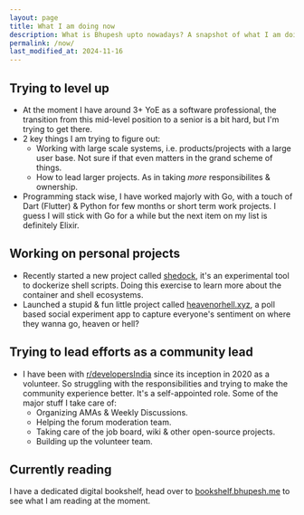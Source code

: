 ```yaml
---
layout: page
title: What I am doing now
description: What is Bhupesh upto nowadays? A snapshot of what I am doing at the moment.
permalink: /now/
last_modified_at: 2024-11-16
---
```


## Trying to level up

- At the moment I have around 3+ YoE as a software professional, the transition from this mid-level position to a senior is a bit hard, but I'm trying to get there.
- 2 key things I am trying to figure out:
  - Working with large scale systems, i.e. products/projects with a large user base. Not sure if that even matters in the grand scheme of things.
  - How to lead larger projects. As in taking _more_ responsibilites & ownership.
- Programming stack wise, I have worked majorly with Go, with a touch of Dart (Flutter) & Python for few months or short term work projects. I guess I will stick with Go for a while but the next item on my list is definitely Elixir.

## Working on personal projects

- Recently started a new project called [shedock](https://github.com/shedock/shedock), it's an experimental tool to dockerize shell scripts. Doing this exercise to learn more about the container and shell ecosystems.
- Launched a stupid & fun little project called [heavenorhell.xyz](https://heavenorhell.xyz/), a poll based social experiment app to capture everyone's sentiment on where they wanna go, heaven or hell?

## Trying to lead efforts as a community lead

- I have been with [r/developersIndia](https://reddit.com/r/developersIndia) since its inception in 2020 as a volunteer. So struggling with the responsibilities and trying to make the community experience better. It's a self-appointed role. Some of the major stuff I take care of:
  - Organizing AMAs & Weekly Discussions.
  - Helping the forum moderation team.
  - Taking care of the job board, wiki & other open-source projects.
  - Building up the volunteer team.

## Currently reading

I have a dedicated digital bookshelf, head over to [bookshelf.bhupesh.me](https://bookshelf.bhupesh.me/) to see what I am reading at the moment.
